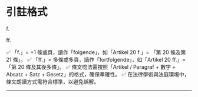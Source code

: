 # 引註格式

f.

ff.



✅ 「f.」= +1 條或頁，讀作「folgende」，如「Artikel 20 f.」= 「第 20 條及第 21 條」。
✅ 「ff.」= 多條或多頁，讀作「fortfolgende」，如「Artikel 20 ff.」= 「第 20 條及其後多條」。
✅ 條文唸法需按照「Artikel / Paragraf + 數字 + Absatz + Satz + Gesetz」的格式，確保準確性。
✅ 在法律學術與法庭環境中，條文朗讀方式需符合標準，以避免誤解。


***
